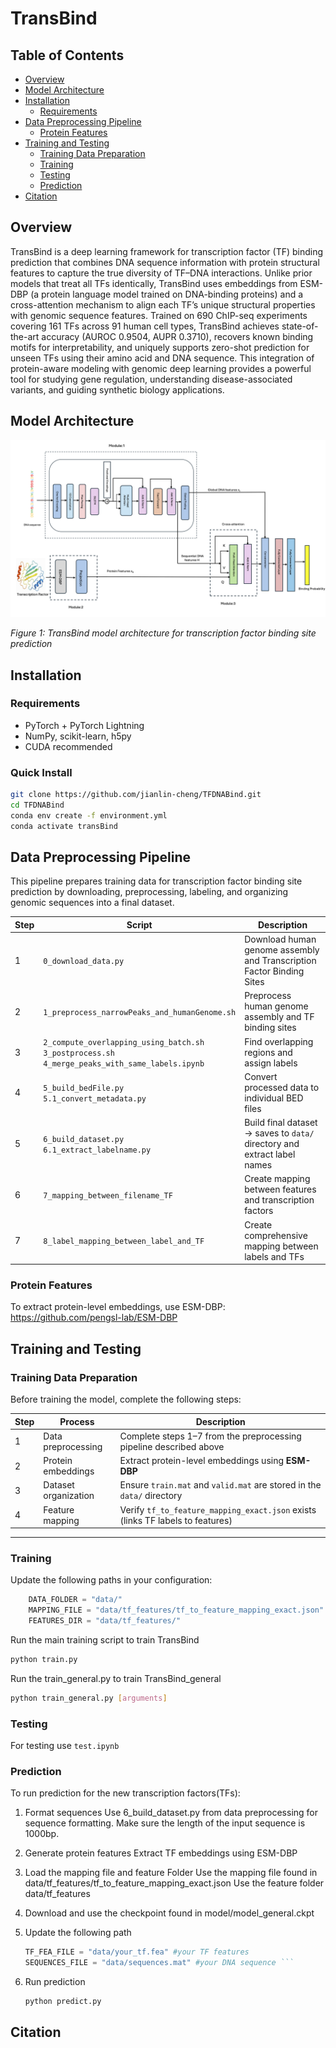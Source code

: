 # TransBind

## Table of Contents
- [Overview](#overview)
- [Model Architecture](#model-architecture)
- [Installation](#installation)
  - [Requirements](#requirements)
- [Data Preprocessing Pipeline](#data-preprocessing-pipeline)
  - [Protein Features](#protein-features)
- [Training and Testing](#training-and-testing)
  - [Training Data Preparation](#training-data-preparation)
  - [Training](#training)
  - [Testing](#testing)
  - [Prediction](#prediction)
- [Citation](#citation)

## Overview

TransBind is a deep learning framework for transcription factor (TF) binding prediction that combines DNA sequence information with protein structural features to capture the true diversity of TF–DNA interactions. Unlike prior models that treat all TFs identically, TransBind uses embeddings from ESM-DBP (a protein language model trained on DNA-binding proteins) and a cross-attention mechanism to align each TF’s unique structural properties with genomic sequence features. Trained on 690 ChIP-seq experiments covering 161 TFs across 91 human cell types, TransBind achieves state-of-the-art accuracy (AUROC 0.9504, AUPR 0.3710), recovers known binding motifs for interpretability, and uniquely supports zero-shot prediction for unseen TFs using their amino acid and DNA sequence. This integration of protein-aware modeling with genomic deep learning provides a powerful tool for studying gene regulation, understanding disease-associated variants, and guiding synthetic biology applications.

## Model Architecture
![Model Architecture](Model_diagram_V4.png)

*Figure 1: TransBind model architecture for transcription factor binding site prediction*

## Installation

### Requirements
- PyTorch + PyTorch Lightning
- NumPy, scikit-learn, h5py
- CUDA recommended

### Quick Install
```bash
git clone https://github.com/jianlin-cheng/TFDNABind.git
cd TFDNABind
conda env create -f environment.yml
conda activate transBind
```

## Data Preprocessing Pipeline
This pipeline prepares training data for transcription factor binding site prediction by downloading, preprocessing, labeling, and organizing genomic sequences into a final dataset.

| Step | Script | Description |
|------|--------|-------------|
| 1 | `0_download_data.py` | Download human genome assembly and Transcription Factor Binding Sites |
| 2 | `1_preprocess_narrowPeaks_and_humanGenome.sh` | Preprocess human genome assembly and TF binding sites |
| 3 | `2_compute_overlapping_using_batch.sh` <br> `3_postprocess.sh` <br> `4_merge_peaks_with_same_labels.ipynb` | Find overlapping regions and assign labels |
| 4 | `5_build_bedFile.py` <br> `5.1_convert_metadata.py` | Convert processed data to individual BED files |
| 5 | `6_build_dataset.py` <br> `6.1_extract_labelname.py` | Build final dataset → saves to `data/` directory and extract label names |
| 6 | `7_mapping_between_filename_TF` | Create mapping between features and transcription factors |
| 7 | `8_label_mapping_between_label_and_TF` | Create comprehensive mapping between labels and TFs |

### Protein Features
To extract protein-level embeddings, use ESM-DBP: https://github.com/pengsl-lab/ESM-DBP

## Training and Testing

###  Training Data Preparation

Before training the model, complete the following steps:

| Step | Process              | Description                                                                 |
|------|----------------------|-----------------------------------------------------------------------------|
| 1️   | Data preprocessing   | Complete steps 1–7 from the preprocessing pipeline described above          |
| 2️   | Protein embeddings   | Extract protein-level embeddings using **ESM-DBP**                          |
| 3️  | Dataset organization | Ensure `train.mat` and `valid.mat` are stored in the `data/` directory      |
| 4️  | Feature mapping      | Verify `tf_to_feature_mapping_exact.json` exists (links TF labels to features) |

---

### Training  
Update the following paths in your configuration:
```python
    DATA_FOLDER = "data/"
    MAPPING_FILE = "data/tf_features/tf_to_feature_mapping_exact.json"
    FEATURES_DIR = "data/tf_features/"
```

Run the main training script to train TransBind 

```bash
python train.py
```

Run the train_general.py to train TransBind_general
```bash
python train_general.py [arguments]
```

### Testing
For testing use `test.ipynb`

### Prediction
To run prediction for the new transcription factors(TFs):
1. Format sequences 
    Use 6_build_dataset.py from data preprocessing for sequence formatting. Make sure the length of the input sequence is 1000bp.
2. Generate protein features
    Extract TF embeddings using ESM-DBP
3. Load the mapping file and feature Folder 
    Use the mapping file found in 
        data/tf_features/tf_to_feature_mapping_exact.json 
    Use the feature folder 
        data/tf_features 
  
4. Download and use the checkpoint found in model/model_general.ckpt
5. Update the following path 
    ```python
    TF_FEA_FILE = "data/your_tf.fea" #your TF features
    SEQUENCES_FILE = "data/sequences.mat" #your DNA sequence ```
5. Run prediction
    ```bash
    python predict.py
    ```

## Citation
